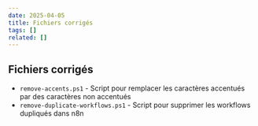```yaml
---
date: 2025-04-05
title: Fichiers corrigés
tags: []
related: []
---
```


## Fichiers corrigés

- `remove-accents.ps1` - Script pour remplacer les caractères accentués par des caractères non accentués
- `remove-duplicate-workflows.ps1` - Script pour supprimer les workflows dupliqués dans n8n

#

